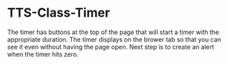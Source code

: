 # TTS-Class-Timer
The timer has buttons at the top of the page that will start a timer with the appropriate duration.  The timer displays on the brower tab so that you can see it even without having the page open.  Next step is to create an alert when the timer hits zero.
